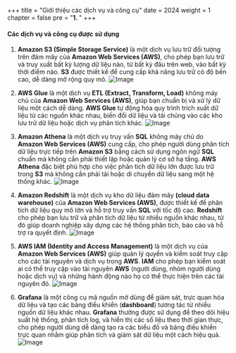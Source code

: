 +++
title = "Giới thiệu các dịch vụ và công cụ"
date = 2024
weight = 1
chapter = false
pre = "<b>1. </b>"
+++

#### Các dịch vụ và công cụ được sử dụng

1. **Amazon S3 (Simple Storage Service)** là một dịch vụ lưu trữ đối tượng trên đám mây của **Amazon Web Services (AWS)**, cho phép bạn lưu trữ và truy xuất bất kỳ lượng dữ liệu nào, từ bất kỳ đâu trên web, vào bất kỳ thời điểm nào. **S3** được thiết kế để cung cấp khả năng lưu trữ có độ bền cao, dễ dàng mở rộng quy mô.
![Image](/images/1/S3.png?width=5pc)

2. **AWS Glue** là một dịch vụ **ETL (Extract, Transform, Load)** không máy chủ của **Amazon Web Services (AWS)**, giúp bạn chuẩn bị và xử lý dữ liệu một cách dễ dàng. **AWS Glue** tự động hóa quy trình trích xuất dữ liệu từ các nguồn khác nhau, biến đổi dữ liệu và tải chúng vào các kho lưu trữ dữ liệu hoặc dịch vụ phân tích khác.
![Image](/images/1/glue.png?width=5pc)

3. **Amazon Athena** là một dịch vụ truy vấn **SQL** không máy chủ do **Amazon Web Services (AWS)** cung cấp, cho phép người dùng phân tích dữ liệu trực tiếp trên **Amazon S3** bằng cách sử dụng ngôn ngữ **SQL** chuẩn mà không cần phải thiết lập hoặc quản lý cơ sở hạ tầng. **AWS Athena** đặc biệt phù hợp cho việc phân tích dữ liệu lớn được lưu trữ trong **S3** mà không cần phải tải hoặc di chuyển dữ liệu sang một hệ thống khác.
![Image](/images/1/athena.png?width=5pc)

4. **Amazon Redshift** là một dịch vụ kho dữ liệu đám mây **(cloud data warehouse)** của **Amazon Web Services (AWS)**, được thiết kế để phân tích dữ liệu quy mô lớn và hỗ trợ truy vấn **SQL** với tốc độ cao. **Redshift** cho phép bạn lưu trữ và phân tích dữ liệu từ nhiều nguồn khác nhau, từ đó giúp doanh nghiệp xây dựng các hệ thống phân tích, báo cáo và hỗ trợ ra quyết định.
![Image](/images/1/redshift.png?width=5pc)

5. **AWS IAM (Identity and Access Management)** là một dịch vụ của **Amazon Web Services (AWS)** giúp quản lý quyền và kiểm soát truy cập cho các tài nguyên và dịch vụ trong **AWS**. **IAM** cho phép bạn kiểm soát ai có thể truy cập vào tài nguyên **AWS** (người dùng, nhóm người dùng hoặc dịch vụ) và những hành động nào họ có thể thực hiện trên các tài nguyên đó.
![Image](/images/1/IAM.png?width=5pc)

6. **Grafana** là một công cụ mã nguồn mở dùng để giám sát, trực quan hóa dữ liệu và tạo các bảng điều khiển (**dashboard**) tương tác từ nhiều nguồn dữ liệu khác nhau. **Grafana** thường được sử dụng để theo dõi hiệu suất hệ thống, phân tích log, và hiển thị các số liệu theo thời gian thực, cho phép người dùng dễ dàng tạo ra các biểu đồ và bảng điều khiển trực quan nhằm giúp phân tích và giám sát dữ liệu một cách hiệu quả.
![Image](/images/1/grafana.png?width=5pc)